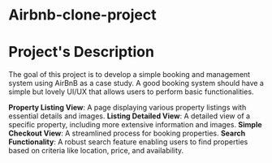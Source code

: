 # Airbnb-clone-project

# Project's Description
The goal of this project is to develop a simple booking and management system using AirBnB as a case study. A good booking system should have a simple but lovely UI/UX that allows users to perform basic functionalities.

**Property Listing View**: A page displaying various property listings with essential details and images.
**Listing Detailed View**: A detailed view of a specific property, including more extensive information and images.
**Simple Checkout View**: A streamlined process for booking properties.
**Search Functionality**: A robust search feature enabling users to find properties based on criteria like location, price, and availability.
